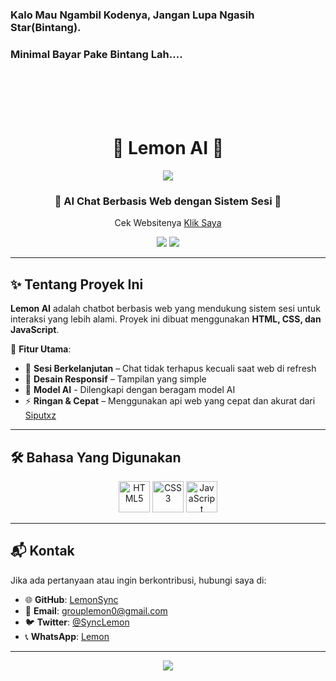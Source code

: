 ### Kalo Mau Ngambil Kodenya, Jangan Lupa Ngasih Star(Bintang).
### Minimal Bayar Pake Bintang Lah....

<br>
<br>
<br>
<br>


<h1 align="center">
  🍋 Lemon AI 🍋
</h1>

<p align="center">
  <img src="https://capsule-render.vercel.app/api?type=waving&color=gradient&height=100&section=header"/>
</p>

<h3 align="center">
  🤖 AI Chat Berbasis Web dengan Sistem Sesi 🚀
</h3>

<p align="center">
  Cek Websitenya <a href="https://lemonsync.github.io/Lemon_AI/chat.html">Klik Saya</a>
</p>

<p align="center">
  <img src="https://img.shields.io/github/repo-size/LemonSync/Lemon_AI?style=for-the-badge" />
  <img src="https://img.shields.io/github/languages/count/LemonSync/Lemon_AI?style=for-the-badge" />
</p>

---

## ✨ Tentang Proyek Ini
**Lemon AI** adalah chatbot berbasis web yang mendukung sistem sesi untuk interaksi yang lebih alami. Proyek ini dibuat menggunakan **HTML, CSS, dan JavaScript**.

🔹 **Fitur Utama**:
- 💬 **Sesi Berkelanjutan** – Chat tidak terhapus kecuali saat web di refresh
- 🎨 **Desain Responsif** – Tampilan yang simple
- 📃 **Model AI** - Dilengkapi dengan beragam model AI
- ⚡ **Ringan & Cepat** – Menggunakan api web yang cepat dan akurat dari [Siputxz](https://api.siputzx.my.id)

---

## 🛠️ Bahasa Yang Digunakan
<p align="center">
  <img src="https://githubraw.com/devicons/devicon/master/icons/html5/html5-original.svg" alt="HTML5" width="50" height="50"/>
  <img src="https://githubraw.com/devicons/devicon/master/icons/css3/css3-original.svg" alt="CSS3" width="50" height="50"/>
  <img src="https://githubraw.com/devicons/devicon/master/icons/javascript/javascript-original.svg" alt="JavaScript" width="50" height="50"/>
</p>

---

## 📬 Kontak
Jika ada pertanyaan atau ingin berkontribusi, hubungi saya di:
- 🌐 **GitHub**: [LemonSync](https://github.com/LemonSync)
- 📧 **Email**: grouplemon0@gmail.com
- 🐦 **Twitter**: [@SyncLemon](https://twitter.com/SyncLemon)
- 📞 **WhatsApp**: [Lemon](wa.me/6285763482523)

---

<p align="center">
  <img src="https://capsule-render.vercel.app/api?type=waving&color=gradient&height=100&section=footer"/>
</p>

